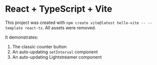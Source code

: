 # React + TypeScript + Vite

This project was created with `npm create vite@latest hello-vite -- --template
react-ts`.
All assets were removed.

It demonstrates:

1. The classic counter button
1. An auto-updating `setInterval` component
1. An auto-updating Lightstreamer component
